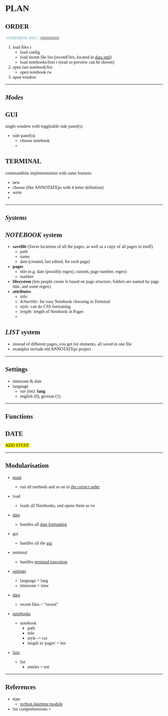 <style>
  
  *{
    font-family: IBM Plex Mono;
  }



</style>


# **PLAN**

## ORDER

```python
"OVERTHINK THIS". :)))))))))))))))
```
1. load files r
    + load config
    + load recent file list (recentFiles, located in [data.xml](../filesystem/data.xml "open the file 'data.xml'"))
    + load notebooks/lists r (read so preview can be shown)
2. open last notebook/list
    + open notebook rw
3. open window

---

## ___Modes___

## GUI
single window with toggleable side panel(s)
+ side panel(s)
  + choose notebook
  + 

## TERMINAL
commandline implementation with same features
+ new
+ choose (like ANNOTATEps with 4 letter definition)
+ write
+ 

---

## ___Systems___

## _NOTEBOOK_ system

+ __savefile__ (Saves locations of all the pages, as well as a copy of all pages in itself)
  + path
  + name
  + date (created, last edited, for each page)
+ __pages__
  + title (e.g. date (possibly regex), custom, page number, regex)
  + number
+ __filesystem__ (lets people create fs based on page structure, folders are named by page title, and some regex)
+ __attributes__
  + _title:_
  + _4chartitle:_ for easy Notebook choosing in Terminal 
  + _style:_ can do CSS formatting
  + _length:_ length of Notebook in Pages
  + 

## _LIST_ system

+ instead of different pages, you get list elements, all saved in one file
+ examples include old ANNOTATEps project 

---

## Settings

+ timezone & date
+ language
  + _var (int):_ __lang__
  + english (0), german (1)

---

## Functions

## DATE

<mark>
ADD STUFF.
</mark>

---

## Modularisation

+ [main](../bin/annotate/main.py "open the file 'main.py'")
  + run all methods and so on in [the correct order](#order "read about the order of processes")
+ load
  + loads all Notebooks, and opens them as rw
+ [date](../bin/annotate/date.py "open the file 'date.py'")
  + handles all [date formatting](#date "read about date formatting")
+ gui
  + handles all the [gui](#gui "read about the GUI")
+ terminal
  + handles [terminal execution](#terminal "read about the terminal execution")


+ [settings](../filesystem/settings.xml "open the file 'settings.xml'")
  + language = lang
  + timezone = time
+ [data](../filesystem/data.xml "open the file 'data.xml'")
  + recent files = "recent"
+ [notebooks](../filesystem/notebooks.xml "open the file 'notebooks.xml'")
  + notebook
    + path
    + title
    + style -> css
    + length in 'pages' = len
+ [lists](../filesystem/lists.xml "open the file 'lists.xml'")
  + list
    + entries = ent

---

## References

+ date
  + [python datetime module](https://docs.python.org/3/library/datetime.html "link to the datetime reference")
+ list comprehensions
  + 